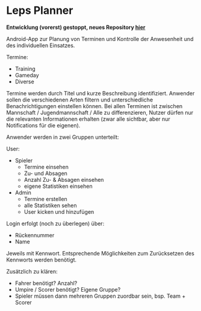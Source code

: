 # Leps Planner

**Entwicklung (vorerst) gestoppt, neues Repository [hier](https://github.com/Ravensburg-Leprechauns)**

Android-App zur Planung von Terminen und Kontrolle der Anwesenheit und des individuellen Einsatzes.

Termine:
* Training
* Gameday
* Diverse

Termine werden durch Titel und kurze Beschreibung identifiziert.
Anwender sollen die verschiedenen Arten filtern und unterschiedliche Benachrichtigungen einstellen können.
Bei allen Terminen ist zwischen Mannschaft / Jugendmannschaft / Alle zu differenzieren,
Nutzer dürfen nur die relevanten Informationen erhalten (zwar alle sichtbar, aber nur Notifications für die eigenen).

Anwender werden in zwei Gruppen unterteilt:

User:
* Spieler
  * Termine einsehen
  * Zu- und Absagen
  * Anzahl Zu- & Absagen einsehen
  * eigene Statistiken einsehen
* Admin
  * Termine erstellen
  * alle Statistiken sehen
  * User kicken und hinzufügen

Login erfolgt (noch zu überlegen) über:
* Rückennummer
* Name

Jeweils mit Kennwort. Entsprechende Möglichkeiten zum Zurücksetzen des Kennworts werden benötigt.


Zusätzlich zu klären:

* Fahrer benötigt? Anzahl?
* Umpire / Scorer benötigt? Eigene Gruppe?
 * Spieler müssen dann mehreren Gruppen zuordbar sein, bsp. Team + Scorer
